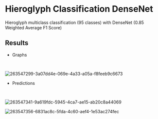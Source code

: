 # Hieroglyph Classification DenseNet

Hieroglyph multiclass classification (95 classes) with DenseNet (0.85 Weighted Average F1 Score)

## Results
- Graphs

<br>

![263547299-3a07dd4e-069e-4a33-a05a-f8feeb9c6673](https://github.com/john-fante/my-deep-learning-projects/assets/50263592/f7468657-e69e-46dd-9022-512df6b630ec)



- Predictions
<br>

![263547341-9a619fdc-5945-4ca7-ae15-ab20c8a44069](https://github.com/john-fante/my-deep-learning-projects/assets/50263592/d013877c-f554-4bd0-9a2d-63900b9fafea)



![263547356-6831ac8c-5fda-4c60-aef4-1e53ac274fec](https://github.com/john-fante/my-deep-learning-projects/assets/50263592/164d5e2f-00eb-4b22-b22e-9e2934e757ee)

